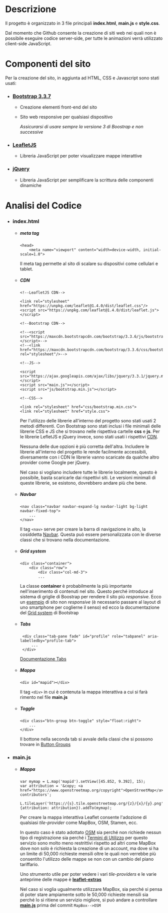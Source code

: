# Descrizione

Il progetto è organizzato in 3 file principali __index.html__, __main.js__ e __style.css__.

Dal momento che Github consente la creazione di siti web nei quali non è possibile eseguire codice server-side, per tutte le animazioni verrà utilizzato client-side JavaScript.

# Componenti del sito

Per la creazione del sito, in aggiunta ad HTML, CSS e Javascript sono stati usati:

* ### [Bootstrap 3.3.7](https://getbootstrap.com/docs/3.3/)
  * Creazione elementi front-end del sito
  * Sito web responsive per qualsiasi dispositivo
  
    _Assicurarsi di usare sempre la versione 3 di Boostrap e non successive_
 
* ### [LeafletJS](https://leafletjs.com)
  * Libreria JavaScript per poter visualizzare mappe interattive
  
* ### [jQuery](https://jquery.com)
  * Libreria JavaScript per semplificare la scrittura delle componenti dinamiche
  
# Analisi del Codice

* ### index.html

  * ##### meta tag 
    ```
    <head>
        <meta name="viewport" content="width=device-width, initial-scale=1.0">
    ```
    Il meta tag permette al sito di scalare su dispositivi come cellulari e tablet.
 
  * ##### CDN

    ```
    <!--LeafletJS CDN-->

    <link rel="stylesheet" href="https://unpkg.com/leaflet@1.4.0/dist/leaflet.css"/>
    <script src="https://unpkg.com/leaflet@1.4.0/dist/leaflet.js"></script>

    <!--Bootstrap CDN-->

    <!--<script src="https://maxcdn.bootstrapcdn.com/bootstrap/3.3.6/js/bootstrap.min.js"></script>-->
    <!--<link href="https://maxcdn.bootstrapcdn.com/bootstrap/3.3.6/css/bootstrap.min.css" rel="stylesheet"/>-->

    <!--JS-->

    <script src="https://ajax.googleapis.com/ajax/libs/jquery/3.3.1/jquery.min.js"></script>
    <script src="main.js"></script>
    <script src="js/bootstrap.min.js"></script>

    <!--CSS-->

    <link rel="stylesheet" href="css/bootstrap.min.css">
    <link rel="stylesheet" href="style.css">
    ```
    Per l'utilizzo delle librerie all'interno del progetto sono stati usati 2 metodi differenti.
    Con Bootstrap sono stati inclusi i file minimali delle librerie CSS e JS che si trovano nelle rispettiva cartelle __css__ e     __js__.
    Per le librerie LefletJS e jQuery invece, sono stati usati i rispettivi [CDN](https://it.wikipedia.org/wiki/Content_Delivery_Network).

    Nessuna delle due opzioni è più corretta dell'altra. Includere le librerie all'interno del progetto le rende facilmente accessibili, diversamente con i CDN le librerie vanno scaricate da qualche altro provider come Google per jQuery.

    Nel caso si vogliano includere tutte le librerie localmente, questo è possibile, basta scaricarle dai rispettivi siti. Le versioni minimali di queste librerie, se esistono, dovrebbero andare più che bene.
    
   * ##### Navbar

     ```
     <nav class="navbar navbar-expand-lg navbar-light bg-light navbar-fixed-top">
         ...
     </nav>
     ```

     Il tag `<nav>` serve per creare la barra di navigazione in alto, la cosiddetta [Navbar](https://getbootstrap.com/docs/3.3/components/#navbar).
     Questa può essere personalizzata con le diverse classi che si trovano nella documentazione.
    
   * ##### Grid system

     ```
     <div class="container">
         <div class="row">
             <div class="col-md-3">
             ...
     ```
    
     La classe __container__ è probabilmente la più importante nell'inserimento di contenuti nel sito.
     Questo perché introduce al sistema di griglie di Boostrap per rendere il sito più _responsive_.
     Ecco un [esempio](https://getbootstrap.com/docs/3.3/examples/non-responsive/) di sito non _responsive_ (è necessario passare al layout di uno smartphone per coglierne il senso) ed ecco la documentazione del [Grid system](https://getbootstrap.com/docs/4.0/layout/grid/) di Bootstrap
    
   * ##### Tabs
   
     ```
      <div class="tab-pane fade" id="profile" role="tabpanel" aria-labelledby="profile-tab">
          ...
      </div>
     ```

     [Documentazione Tabs](https://getbootstrap.com/docs/3.3/components/#nav-tabs)

   * ##### Mappa

     ```
     <div id="mapid"></div>
     ```
    
     Il tag `<div>` in cui è contenuta la mappa interattiva a cui si farà rimento nel file __main.js__
    
   * ##### Toggle
   
     ```
     <div class="btn-group btn-toggle" style="float:right"> 
         ...
     </div>
     ```

     Il bottone nella seconda tab si avvale della classi che si possono trovare in [Button Groups](https://getbootstrap.com/docs/3.3/components/#btn-groups)


* ### main.js

  * ##### Mappa 
  
    ```
    var mymap = L.map('mapid').setView([45.852, 9.392], 15);
    var attribution = '&copy; <a href="https://www.openstreetmap.org/copyright">OpenStreetMap</a> contributors';

    L.tileLayer('https://{s}.tile.openstreetmap.org/{z}/{x}/{y}.png', {attribution: attribution}).addTo(mymap);

    ```

    Per creare la mappa interattiva Leaflet consente l'adozione di qualsiasi _tile-provider_ come MapBox, OSM, Stamen, ecc.

    In questo caso è stato adottato [OSM](https://www.openstreetmap.org/) sia perché non richiede nessun tipo di registrazione sia perché i [Termini di Utilizzo](https://operations.osmfoundation.org/policies/tiles/) per questo servizio sono molto meno restrittivi rispetto ad altri come MapBox dove non solo è richiesta la creazione di un account, ma dove si ha un limite di 50,000 richieste mensili oltre le quali non verrebbe più consentito l'utilizzo delle mappe se non con un cambio del piano tariffario.

    Uno strumento utile per poter vedere i vari _tile-providers_ e le varie anteprime delle mappe è [__leaflet-extras__](https://leaflet-extras.github.io/leaflet-providers/preview/)

    Nel caso si voglia ugualmente utilizzare MapBox, sia perché si pensa di poter stare ampiamente sotto le 50,000 richieste mensili sia perché lo si ritiene un servizio migliore, si può andare a controllare [__main.js__](https://github.com/progettoponlecco/progettoponlecco.github.io/blob/00b8695042261a36efd964db1ae52be135041175/main.js) prima del commit `MapBox-->OSM`
